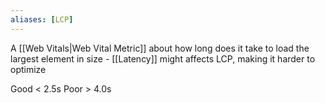 ```yaml
---
aliases: [LCP]
---
```


A [[Web Vitals|Web Vital Metric]] about how long does it take to load the largest element in size - [[Latency]] might affects LCP, making it harder to optimize

Good < 2.5s
Poor > 4.0s
